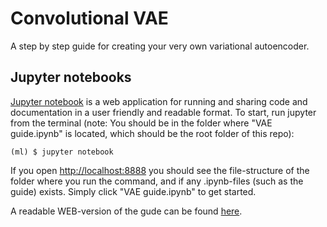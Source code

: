 # Convolutional VAE
A step by step guide for creating your very own variational autoencoder.

## Jupyter notebooks
[Jupyter notebook](http://www.jupyter.org) is a web application for running and sharing code and documentation in a user friendly and readable format. To start, run jupyter from the terminal (note: You should be in the folder where "VAE guide.ipynb" is located, which should be the root folder of this repo):

```
(ml) $ jupyter notebook
```

If you open [http://localhost:8888](http://localhost:8888) you should see the file-structure of the folder where you run the command, and if any .ipynb-files (such as the guide) exists. Simply click "VAE guide.ipynb" to get started.

A readable WEB-version of the gude can be found [here](https://nbviewer.jupyter.org/github/epimedai/VAE/blob/master/VAE%20guide.ipynb).
